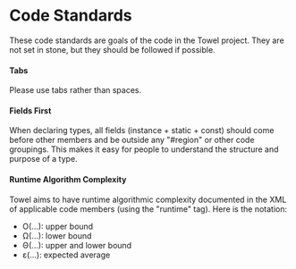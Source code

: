 ﻿# Code Standards

These code standards are goals of the code in the Towel project. They are not set in stone, but they
should be followed if possible.

#### Tabs

Please use tabs rather than spaces.

#### Fields First

When declaring types, all fields (instance + static + const) should come before other members and be
outside any "#region" or other code groupings. This makes it easy for people to understand the structure
and purpose of a type.

#### Runtime Algorithm Complexity

Towel aims to have runtime algorithmic complexity documented in the XML of applicable code members (using
the "runtime" tag). Here is the notation:

- O(...): upper bound
- Ω(...): lower bound
- Θ(...): upper and lower bound
- ε(...): expected average
